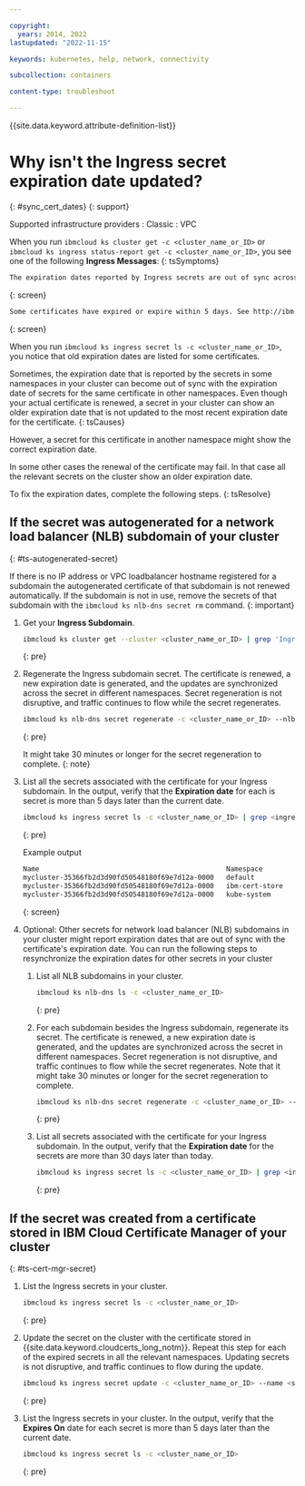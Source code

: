 ```yaml
---

copyright: 
  years: 2014, 2022
lastupdated: "2022-11-15"

keywords: kubernetes, help, network, connectivity

subcollection: containers

content-type: troubleshoot

---
```


{{site.data.keyword.attribute-definition-list}}




# Why isn't the Ingress secret expiration date updated?
{: #sync_cert_dates}
{: support}

Supported infrastructure providers
:   Classic
:   VPC


When you run `ibmcloud ks cluster get -c <cluster_name_or_ID>` or `ibmcloud ks ingress status-report get -c <cluster_name_or_ID>`, you see one of the following **Ingress Messages**:
{: tsSymptoms}

```sh
The expiration dates reported by Ingress secrets are out of sync across namespaces. To resynchronize the expiration dates, see http://ibm.biz/ingress-secret-sync
```
{: screen}

```sh
Some certificates have expired or expire within 5 days. See http://ibm.biz/ingress-secret-sync
```
{: screen}

When you run `ibmcloud ks ingress secret ls -c <cluster_name_or_ID>`, you notice that old expiration dates are listed for some certificates.

Sometimes, the expiration date that is reported by the secrets in some namespaces in your cluster can become out of sync with the expiration date of secrets for the same certificate in other namespaces. Even though your actual certificate is renewed, a secret in your cluster can show an older expiration date that is not updated to the most recent expiration date for the certificate.
{: tsCauses}

However, a secret for this certificate in another namespace might show the correct expiration date.

In some other cases the renewal of the certificate may fail. In that case all the relevant secrets on the cluster show an older expiration date.


To fix the expiration dates, complete the following steps.
{: tsResolve}

## If the secret was autogenerated for a network load balancer (NLB) subdomain of your cluster
{: #ts-autogenerated-secret}

If there is no IP address or VPC loadbalancer hostname registered for a subdomain the autogenerated certificate of that subdomain is not renewed automatically. If the subdomain is not in use, remove the secrets of that subdomain with the `ibmcloud ks nlb-dns secret rm` command.
{: important}

1. Get your **Ingress Subdomain**.
    ```sh
    ibmcloud ks cluster get --cluster <cluster_name_or_ID> | grep 'Ingress Subdomain'
    ```
    {: pre}

2. Regenerate the Ingress subdomain secret. The certificate is renewed, a new expiration date is generated, and the updates are synchronized across the secret in different namespaces. Secret regeneration is not disruptive, and traffic continues to flow while the secret regenerates.
    ```sh
    ibmcloud ks nlb-dns secret regenerate -c <cluster_name_or_ID> --nlb-subdomain <ingress_subdomain>
    ```
    {: pre}

    It might take 30 minutes or longer for the secret regeneration to complete.
    {: note}

3. List all the secrets associated with the certificate for your Ingress subdomain. In the output, verify that the **Expiration date** for each is secret is more than 5 days later than the current date.
    ```sh
    ibmcloud ks ingress secret ls -c <cluster_name_or_ID> | grep <ingress_subdomain>
    ```
    {: pre}

    Example output

    ```sh
    Name                                              Namespace        CRN                                                                                                                                                           Expires On                 Domain                                                                                  Status
    mycluster-35366fb2d3d90fd50548180f69e7d12a-0000   default          crn:v1:bluemix:public:cloudcerts:eu-de:a/6ef045fd2b43266cfe8e6388dd2ec098:4ebc1d51-8a74-4675-8c4c-b2922ceba2d4:certificate:70f08c8a0fc1eed1f147b28443ba6dcd   2020-12-10T18:00:58+0000   mycluster-35366fb2d3d90fd50548180f69e7d12a-0000.eu-de.containers.appdomain.cloud     created
    mycluster-35366fb2d3d90fd50548180f69e7d12a-0000   ibm-cert-store   crn:v1:bluemix:public:cloudcerts:eu-de:a/6ef045fd2b43266cfe8e6388dd2ec098:4ebc1d51-8a74-4675-8c4c-b2922ceba2d4:certificate:70f08c8a0fc1eed1f147b28443ba6dcd   2020-12-10T18:00:58+0000   *.mycluster-35366fb2d3d90fd50548180f69e7d12a-0000.eu-de.containers.appdomain.cloud   created
    mycluster-35366fb2d3d90fd50548180f69e7d12a-0000   kube-system      crn:v1:bluemix:public:cloudcerts:eu-de:a/6ef045fd2b43266cfe8e6388dd2ec098:4ebc1d51-8a74-4675-8c4c-b2922ceba2d4:certificate:70f08c8a0fc1eed1f147b28443ba6dcd   2020-12-10T18:00:58+0000   *.mycluster-35366fb2d3d90fd50548180f69e7d12a-0000.eu-de.containers.appdomain.cloud   created
    ```
    {: screen}

4. Optional: Other secrets for network load balancer (NLB) subdomains in your cluster might report expiration dates that are out of sync with the certificate's expiration date. You can run the following steps to resynchronize the expiration dates for other secrets in your cluster

    1. List all NLB subdomains in your cluster.
        ```sh
        ibmcloud ks nlb-dns ls -c <cluster_name_or_ID>
        ```
        {: pre}

    2. For each subdomain besides the Ingress subdomain, regenerate its secret. The certificate is renewed, a new expiration date is generated, and the updates are synchronized across the secret in different namespaces. Secret regeneration is not disruptive, and traffic continues to flow while the secret regenerates. Note that it might take 30 minutes or longer for the secret regeneration to complete.
        ```sh
        ibmcloud ks nlb-dns secret regenerate -c <cluster_name_or_ID> --nlb-subdomain <NLB_DNS_subdomain>
        ```
        {: pre}

    3. List all secrets associated with the certificate for your Ingress subdomain. In the output, verify that the **Expiration date** for the secrets are more than 30 days later than today.
        ```sh
        ibmcloud ks ingress secret ls -c <cluster_name_or_ID> | grep <ingress_subdomain>
        ```
        {: pre}

## If the secret was created from a certificate stored in IBM Cloud Certificate Manager of your cluster
{: #ts-cert-mgr-secret}

1. List the Ingress secrets in your cluster.
    ```sh
    ibmcloud ks ingress secret ls -c <cluster_name_or_ID>
    ```
    {: pre}


2. Update the secret on the cluster with the certificate stored in {{site.data.keyword.cloudcerts_long_notm}}. Repeat this step for each of the expired secrets in all the relevant namespaces. Updating secrets is not disruptive, and traffic continues to flow during the update.
    ```sh
    ibmcloud ks ingress secret update -c <cluster_name_or_ID> --name <secret_name> -n <secret_namespace> --cert-crn <certificate_crn>
    ```
    {: pre}


3. List the Ingress secrets in your cluster. In the output, verify that the **Expires On** date for each secret is more than 5 days later than the current date.
    ```sh
    ibmcloud ks ingress secret ls -c <cluster_name_or_ID>
    ```
    {: pre}
    
    
    
